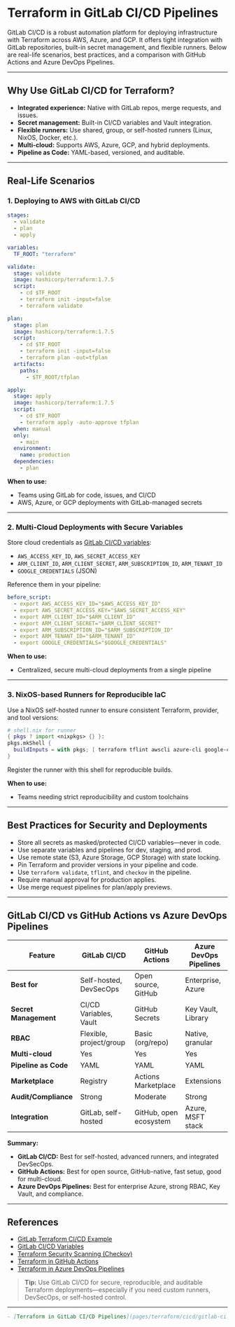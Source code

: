 # Terraform in GitLab CI/CD Pipelines

GitLab CI/CD is a robust automation platform for deploying infrastructure with Terraform across AWS, Azure, and GCP. It offers tight integration with GitLab repositories, built-in secret management, and flexible runners. Below are real-life scenarios, best practices, and a comparison with GitHub Actions and Azure DevOps Pipelines.

---

## Why Use GitLab CI/CD for Terraform?
- **Integrated experience:** Native with GitLab repos, merge requests, and issues.
- **Secret management:** Built-in CI/CD variables and Vault integration.
- **Flexible runners:** Use shared, group, or self-hosted runners (Linux, NixOS, Docker, etc.).
- **Multi-cloud:** Supports AWS, Azure, GCP, and hybrid deployments.
- **Pipeline as Code:** YAML-based, versioned, and auditable.

---

## Real-Life Scenarios

### 1. Deploying to AWS with GitLab CI/CD

```yaml
stages:
  - validate
  - plan
  - apply

variables:
  TF_ROOT: "terraform"

validate:
  stage: validate
  image: hashicorp/terraform:1.7.5
  script:
    - cd $TF_ROOT
    - terraform init -input=false
    - terraform validate

plan:
  stage: plan
  image: hashicorp/terraform:1.7.5
  script:
    - cd $TF_ROOT
    - terraform init -input=false
    - terraform plan -out=tfplan
  artifacts:
    paths:
      - $TF_ROOT/tfplan

apply:
  stage: apply
  image: hashicorp/terraform:1.7.5
  script:
    - cd $TF_ROOT
    - terraform apply -auto-approve tfplan
  when: manual
  only:
    - main
  environment:
    name: production
  dependencies:
    - plan
```

**When to use:**
- Teams using GitLab for code, issues, and CI/CD
- AWS, Azure, or GCP deployments with GitLab-managed secrets

---

### 2. Multi-Cloud Deployments with Secure Variables

Store cloud credentials as [GitLab CI/CD variables](https://docs.gitlab.com/ee/ci/variables/):
- `AWS_ACCESS_KEY_ID`, `AWS_SECRET_ACCESS_KEY`
- `ARM_CLIENT_ID`, `ARM_CLIENT_SECRET`, `ARM_SUBSCRIPTION_ID`, `ARM_TENANT_ID`
- `GOOGLE_CREDENTIALS` (JSON)

Reference them in your pipeline:

```yaml
before_script:
  - export AWS_ACCESS_KEY_ID="$AWS_ACCESS_KEY_ID"
  - export AWS_SECRET_ACCESS_KEY="$AWS_SECRET_ACCESS_KEY"
  - export ARM_CLIENT_ID="$ARM_CLIENT_ID"
  - export ARM_CLIENT_SECRET="$ARM_CLIENT_SECRET"
  - export ARM_SUBSCRIPTION_ID="$ARM_SUBSCRIPTION_ID"
  - export ARM_TENANT_ID="$ARM_TENANT_ID"
  - export GOOGLE_CREDENTIALS="$GOOGLE_CREDENTIALS"
```

**When to use:**
- Centralized, secure multi-cloud deployments from a single pipeline

---

### 3. NixOS-based Runners for Reproducible IaC

Use a NixOS self-hosted runner to ensure consistent Terraform, provider, and tool versions:

```nix
# shell.nix for runner
{ pkgs ? import <nixpkgs> {} }:
pkgs.mkShell {
  buildInputs = with pkgs; [ terraform tflint awscli azure-cli google-cloud-sdk ];
}
```

Register the runner with this shell for reproducible builds.

**When to use:**
- Teams needing strict reproducibility and custom toolchains

---

## Best Practices for Security and Deployments
- Store all secrets as masked/protected CI/CD variables—never in code.
- Use separate variables and pipelines for dev, staging, and prod.
- Use remote state (S3, Azure Storage, GCP Storage) with state locking.
- Pin Terraform and provider versions in your pipeline and code.
- Use `terraform validate`, `tflint`, and `checkov` in the pipeline.
- Require manual approval for production applies.
- Use merge request pipelines for plan/apply previews.

---

## GitLab CI/CD vs GitHub Actions vs Azure DevOps Pipelines

| Feature                | GitLab CI/CD           | GitHub Actions         | Azure DevOps Pipelines |
|------------------------|------------------------|------------------------|-----------------------|
| **Best for**           | Self-hosted, DevSecOps | Open source, GitHub    | Enterprise, Azure     |
| **Secret Management**  | CI/CD Variables, Vault | GitHub Secrets         | Key Vault, Library    |
| **RBAC**               | Flexible, project/group| Basic (org/repo)       | Native, granular      |
| **Multi-cloud**        | Yes                    | Yes                    | Yes                   |
| **Pipeline as Code**   | YAML                   | YAML                   | YAML                  |
| **Marketplace**        | Registry               | Actions Marketplace    | Extensions            |
| **Audit/Compliance**   | Strong                 | Moderate               | Strong                |
| **Integration**        | GitLab, self-hosted    | GitHub, open ecosystem | Azure, MSFT stack     |

**Summary:**
- **GitLab CI/CD:** Best for self-hosted, advanced runners, and integrated DevSecOps.
- **GitHub Actions:** Best for open source, GitHub-native, fast setup, good for multi-cloud.
- **Azure DevOps Pipelines:** Best for enterprise Azure, strong RBAC, Key Vault, and compliance.

---

## References
- [GitLab Terraform CI/CD Example](https://docs.gitlab.com/ee/ci/examples/terraform.html)
- [GitLab CI/CD Variables](https://docs.gitlab.com/ee/ci/variables/)
- [Terraform Security Scanning (Checkov)](https://www.checkov.io/)
- [Terraform in GitHub Actions](https://github.com/hashicorp/setup-terraform)
- [Terraform in Azure DevOps Pipelines](https://learn.microsoft.com/en-us/azure/developer/terraform/overview)

> **Tip:** Use GitLab CI/CD for secure, reproducible, and auditable Terraform deployments—especially if you need custom runners, DevSecOps, or self-hosted control.

---

```markdown
- [Terraform in GitLab CI/CD Pipelines](pages/terraform/cicd/gitlab-ci.md)